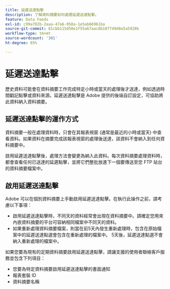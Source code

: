 ```yaml
---
title: 延遲送達點擊
description: 了解資料摘要如何處理延遲送達點擊。
feature: Data Feeds
exl-id: c99a702b-2aaa-47a6-958a-1e5ab66961ba
source-git-commit: 81cbb115d50e1f55a67aac8b107749d0a5a5928b
workflow-type: tm+mt
source-wordcount: '301'
ht-degree: 85%

---
```


# 延遲送達點擊

歷史資料可能會在資料摘要工作完成特定小時或當天的處理後才送達，例如透過時間戳記點擊或資料來源。延遲送達點擊是 Adobe 提供的後端自訂設定，可協助將此資料納入資料摘要。

## 延遲送達點擊的運作方式

資料摘要一般在處理資料時，只會在其報表視窗 (通常是最近的小時或當天) 中查看資料。如果資料在摘要完成該報表視窗的處理後送達，該資料不會納入到任何資料摘要中。

啟用延遲送達點擊後，處理方法會變更為納入此資料。每次資料摘要處理資料時，都會查看任何已送達的延遲點擊，並將它們整批放進下一個要傳送至您 FTP 站台的資料摘要檔案中。

## 啟用延遲送達點擊

Adobe 可以在個別資料摘要上手動啟用延遲送達點擊。在執行此操作之前，請考慮以下事項：

* 啟用延遲送達點擊時，不同天的資料經常會出現在資料摘要中。請確定您用來內嵌資料摘要的平台可容納相同檔案中不同天的資料。
* 如果重新處理資料摘要檔案，則當在前5天內發生重新處理時，包含在原始檔案中的延遲送達點選會包含在重新處理的檔案中。 5天後，延遲送達點選不會納入重新處理的檔案中。

如果您要為現有的定期資料摘要啟用延遲送達點擊，請讓支援的使用者聯絡客戶服務並包含下列項目：

* 您要為特定資料摘要啟用延遲送達點擊的書面通知
* 報表套裝 ID
* 資料摘要名稱
